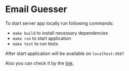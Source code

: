 # Email Guesser

To start server app locally run following commands:

- `make build` to install necessary dependencies
- `make run` to start application
- `make test` to run tests

After start application will be available on `localhost:4567`

Also you can check it by the [link](https://peaceful-lowlands-56285.herokuapp.com/guess).
